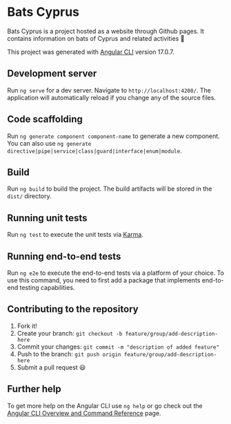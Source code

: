 # Bats Cyprus

Bats Cyprus is a project hosted as a website through Github pages. It contains information on bats of Cyprus and related activities 🦇

This project was generated with [Angular CLI](https://github.com/angular/angular-cli) version 17.0.7.

## Development server

Run `ng serve` for a dev server. Navigate to `http://localhost:4200/`. The application will automatically reload if you change any of the source files.

## Code scaffolding

Run `ng generate component component-name` to generate a new component. You can also use `ng generate directive|pipe|service|class|guard|interface|enum|module`.

## Build

Run `ng build` to build the project. The build artifacts will be stored in the `dist/` directory.

## Running unit tests

Run `ng test` to execute the unit tests via [Karma](https://karma-runner.github.io).

## Running end-to-end tests

Run `ng e2e` to execute the end-to-end tests via a platform of your choice. To use this command, you need to first add a package that implements end-to-end testing capabilities.

## Contributing to the repository

1. Fork it!
2. Create your branch: `git checkout -b feature/group/add-description-here`
3. Commit your changes: `git commit -m "description of added feature"`
4. Push to the branch: `git push origin feature/group/add-description-here`
5. Submit a pull request 😃

## Further help

To get more help on the Angular CLI use `ng help` or go check out the [Angular CLI Overview and Command Reference](https://angular.io/cli) page.
